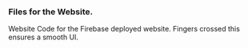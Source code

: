 ### Files for the Website.
Website Code for the Firebase deployed website. Fingers crossed this ensures a smooth UI. 
